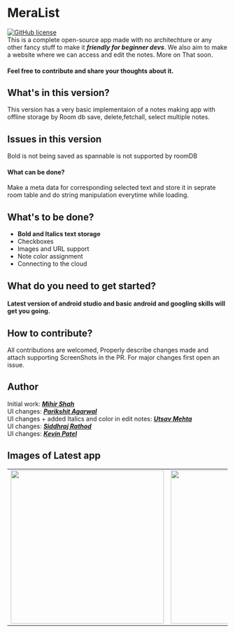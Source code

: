 # MeraList

[![GitHub license](https://img.shields.io/badge/License-MIT-blue.svg)](LICENSE)
<br>
This is a complete open-source app made with no architechture or any other fancy stuff to make it ***friendly for beginner devs***.
We also aim to make a website where we can access and edit the notes. More on That soon.
<br> 
#### Feel free to contribute and share your thoughts about it.

## What's in this version?
This version has a very basic implementaion of a notes making app with offline storage by Room db save, delete,fetchall, select multiple notes.

## Issues in this version
Bold is not being saved as spannable is not supported by roomDB
#### What can be done?
Make a meta data for corresponding selected text and store it in seprate room table and do string manipulation everytime while loading.

## What's to be done?
- **Bold and Italics text storage**
- Checkboxes
- Images and URL support
- Note color assignment
- Connecting to the cloud

## What do you need to get started?
#### Latest version of android studio and basic android and googling skills will get you going.

## How to contribute?
All contributions are welcomed, Properly describe changes made and attach supporting ScreenShots in the PR. For major changes first open an issue.

## Author
Initial work: <a href="https://github.com/Miihir79">***Mihir Shah***</a> <br>
UI changes: <a href="https://github.com/ParikshitAgarwal">***Parikshit Agarwal***</a> <br>
UI changes + added Italics and color in edit notes: <a href="https://github.com/Utsav-Mehta">***Utsav Mehta***</a> <br>
UI changes: <a href="https://github.com/siddhraj-sinh">***Siddhraj Rathod***</a> <br>
UI changes: <a href="https://github.com/patelkevin45">***Kevin Patel***</a>

## Images of Latest app

<table>
  <tr>
    <td><img src="https://user-images.githubusercontent.com/66465511/136174117-d4ccb4fe-0721-445b-93e7-7bd73eab04b6.jpg" width="350">
    <td><img src="https://user-images.githubusercontent.com/66465511/136174124-1369dccd-b769-4bbe-92b9-73133d9709b4.jpg" width="350">
    <td><img src="https://user-images.githubusercontent.com/66465511/136174128-14f873c4-7ef8-4526-ba9e-dde7d469d300.jpg" width="350">
</table>
